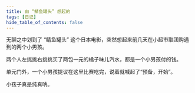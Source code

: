 ```yaml
---
title: 由 “鲭鱼罐头” 想起的
tags: [日记]
hide_table_of_contents: false
---
```


<!--truncate-->

无聊之中划到了 “鲭鱼罐头” 这个日本电影，突然想起来前几天在小超市取团购遇到的两个小男孩。

两个人左挑挑右挑挑买了两包一元的橘子味儿汽水，都是一个小男孩付的钱。

单元门外，一个小男孩提议在这里比赛吃完，说着就喊起了“预备，开始”。

小孩子真是纯真呐。
